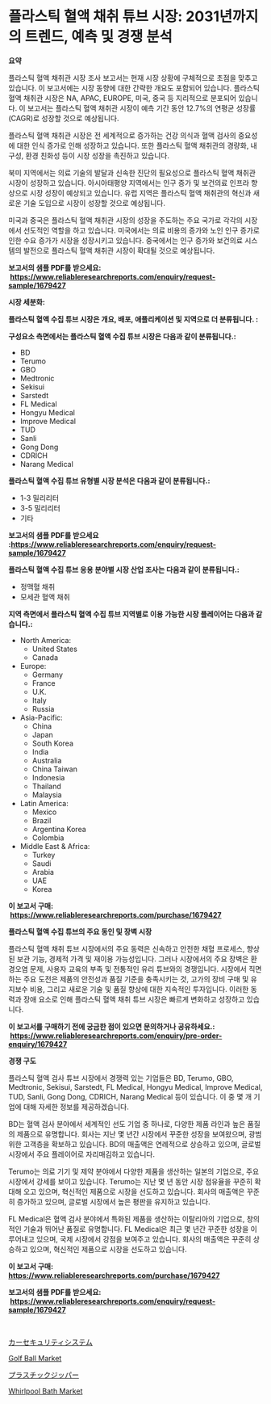 <p><h1>플라스틱 혈액 채취 튜브 시장: 2031년까지의 트렌드, 예측 및 경쟁 분석</h1></p><p><strong>요약</strong></p>
<p><p>플라스틱 혈액 채취관 시장 조사 보고서는 현재 시장 상황에 구체적으로 초점을 맞추고 있습니다. 이 보고서에는 시장 동향에 대한 간략한 개요도 포함되어 있습니다. 플라스틱 혈액 채취관 시장은 NA, APAC, EUROPE, 미국, 중국 등 지리적으로 분포되어 있습니다. 이 보고서는 플라스틱 혈액 채취관 시장이 예측 기간 동안 12.7%의 연평균 성장률(CAGR)로 성장할 것으로 예상됩니다.</p><p>플라스틱 혈액 채취관 시장은 전 세계적으로 증가하는 건강 의식과 혈액 검사의 중요성에 대한 인식 증가로 인해 성장하고 있습니다. 또한 플라스틱 혈액 채취관의 경량화, 내구성, 환경 친화성 등이 시장 성장을 촉진하고 있습니다.</p><p>북미 지역에서는 의료 기술의 발달과 신속한 진단의 필요성으로 플라스틱 혈액 채취관 시장이 성장하고 있습니다. 아시아태평양 지역에서는 인구 증가 및 보건의료 인프라 향상으로 시장 성장이 예상되고 있습니다. 유럽 지역은 플라스틱 혈액 채취관의 혁신과 새로운 기술 도입으로 시장이 성장할 것으로 예상됩니다.</p><p>미국과 중국은 플라스틱 혈액 채취관 시장의 성장을 주도하는 주요 국가로 각각의 시장에서 선도적인 역할을 하고 있습니다. 미국에서는 의료 비용의 증가와 노인 인구 증가로 인한 수요 증가가 시장을 성장시키고 있습니다. 중국에서는 인구 증가와 보건의료 시스템의 발전으로 플라스틱 혈액 채취관 시장이 확대될 것으로 예상됩니다.</p></p>
<p><strong>보고서의 샘플 PDF를 받으세요: &nbsp;<a href="https://www.reliableresearchreports.com/enquiry/request-sample/1679427">https://www.reliableresearchreports.com/enquiry/request-sample/1679427</a></strong></p>
<p><strong>시장 세분화:</strong></p>
<p><strong> 플라스틱 혈액 수집 튜브 시장은 개요, 배포, 애플리케이션 및 지역으로 더 분류됩니다. :</strong></p>
<p><strong>구성요소 측면에서는 플라스틱 혈액 수집 튜브 시장은 다음과 같이 분류됩니다.:</strong></p>
<p><ul><li>BD</li><li>Terumo</li><li>GBO</li><li>Medtronic</li><li>Sekisui</li><li>Sarstedt</li><li>FL Medical</li><li>Hongyu Medical</li><li>Improve Medical</li><li>TUD</li><li>Sanli</li><li>Gong Dong</li><li>CDRICH</li><li>Narang Medical</li></ul></p>
<p><strong> 플라스틱 혈액 수집 튜브 유형별 시장 분석은 다음과 같이 분류됩니다.:</strong></p>
<p><ul><li>1-3 밀리리터</li><li>3-5 밀리리터</li><li>기타</li></ul></p>
<p><strong>보고서의 샘플 PDF를 받으세요 :<a href="https://www.reliableresearchreports.com/enquiry/request-sample/1679427">https://www.reliableresearchreports.com/enquiry/request-sample/1679427</a></strong></p>
<p><strong> 플라스틱 혈액 수집 튜브 응용 분야별 시장 산업 조사는 다음과 같이 분류됩니다.:</strong></p>
<p><ul><li>정맥혈 채취</li><li>모세관 혈액 채취</li></ul></p>
<p><strong>지역 측면에서 플라스틱 혈액 수집 튜브 지역별로 이용 가능한 시장 플레이어는 다음과 같습니다.:</strong></p>
<p><ul>
    <li>
        North America:
        <ul>
            <li>United States</li>
            <li>Canada</li>
        </ul>
    </li>
    <li>
        Europe:
        <ul>
            <li>Germany</li>
            <li>France</li>
            <li>U.K.</li>
            <li>Italy</li>
            <li>Russia</li>
        </ul>
    </li>
    <li>
        Asia-Pacific:
        <ul>
            <li>China</li>
            <li>Japan</li>
            <li>South Korea</li>
            <li>India</li>
            <li>Australia</li>
            <li>China Taiwan</li>
            <li>Indonesia</li>
            <li>Thailand</li>
            <li>Malaysia</li>
        </ul>
    </li>
    <li>
        Latin America:
        <ul>
            <li>Mexico</li>
            <li>Brazil</li>
            <li>Argentina Korea</li>
            <li>Colombia</li>
        </ul>
    </li>
    <li>
        Middle East & Africa:
        <ul>
            <li>Turkey</li>
            <li>Saudi</li>
            <li>Arabia</li>
            <li>UAE</li>
            <li>Korea</li>
        </ul>
    </li>
    </ul></p>
<p><strong>이 보고서 구매: &nbsp;<a href="https://www.reliableresearchreports.com/purchase/1679427">https://www.reliableresearchreports.com/purchase/1679427</a></strong></p>
<p><strong>플라스틱 혈액 수집 튜브의 주요 동인 및 장벽 시장</strong></p>
<p><p>플라스틱 혈액 채취 튜브 시장에서의 주요 동력은 신속하고 안전한 채혈 프로세스, 향상된 보관 기능, 경제적 가격 및 재이용 가능성입니다. 그러나 시장에서의 주요 장벽은 환경오염 문제, 사용자 교육의 부족 및 전통적인 유리 튜브와의 경쟁입니다. 시장에서 직면하는 주요 도전은 제품의 안전성과 품질 기준을 충족시키는 것, 고가의 장비 구매 및 유지보수 비용, 그리고 새로운 기술 및 품질 향상에 대한 지속적인 투자입니다. 이러한 동력과 장애 요소로 인해 플라스틱 혈액 채취 튜브 시장은 빠르게 변화하고 성장하고 있습니다.</p></p>
<p><strong>이 보고서를 구매하기 전에 궁금한 점이 있으면 문의하거나 공유하세요.: &nbsp;<a href="https://www.reliableresearchreports.com/enquiry/pre-order-enquiry/1679427">https://www.reliableresearchreports.com/enquiry/pre-order-enquiry/1679427</a></strong></p>
<p><strong>경쟁 구도</strong></p>
<p><p>플라스틱 혈액 검사 튜브 시장에서 경쟁력 있는 기업들은 BD, Terumo, GBO, Medtronic, Sekisui, Sarstedt, FL Medical, Hongyu Medical, Improve Medical, TUD, Sanli, Gong Dong, CDRICH, Narang Medical 등이 있습니다. 이 중 몇 개 기업에 대해 자세한 정보를 제공하겠습니다.</p><p>BD는 혈액 검사 분야에서 세계적인 선도 기업 중 하나로, 다양한 제품 라인과 높은 품질의 제품으로 유명합니다. 회사는 지난 몇 년간 시장에서 꾸준한 성장을 보여왔으며, 광범위한 고객층을 확보하고 있습니다. BD의 매출액은 연례적으로 상승하고 있으며, 글로벌 시장에서 주요 플레이어로 자리매김하고 있습니다.</p><p>Terumo는 의료 기기 및 제약 분야에서 다양한 제품을 생산하는 일본의 기업으로, 주요 시장에서 강세를 보이고 있습니다. Terumo는 지난 몇 년 동안 시장 점유율을 꾸준히 확대해 오고 있으며, 혁신적인 제품으로 시장을 선도하고 있습니다. 회사의 매출액은 꾸준히 증가하고 있으며, 글로벌 시장에서 높은 평판을 유지하고 있습니다.</p><p>FL Medical은 혈액 검사 분야에서 특화된 제품을 생산하는 이탈리아의 기업으로, 창의적인 기술과 뛰어난 품질로 유명합니다. FL Medical은 최근 몇 년간 꾸준한 성장을 이루어내고 있으며, 국제 시장에서 강점을 보여주고 있습니다. 회사의 매출액은 꾸준히 상승하고 있으며, 혁신적인 제품으로 시장을 선도하고 있습니다.</p></p>
<p><strong>이 보고서 구매: &nbsp; <a href="https://www.reliableresearchreports.com/purchase/1679427">https://www.reliableresearchreports.com/purchase/1679427</a></strong></p>
<p><strong>보고서의 샘플 PDF를 받으세요: &nbsp;<a href="https://www.reliableresearchreports.com/enquiry/request-sample/1679427">https://www.reliableresearchreports.com/enquiry/request-sample/1679427</a></strong><strong></strong></p>
<p>&nbsp;</p>
<p><p><a href="https://medium.com/@verniebarton2023/%E3%82%AB%E3%83%BC%E3%82%BB%E3%82%AD%E3%83%A5%E3%83%AA%E3%83%86%E3%82%A3%E3%82%B7%E3%82%B9%E3%83%86%E3%83%A0%E5%B8%82%E5%A0%B4%E3%83%A1%E3%83%88%E3%83%AA%E3%82%AF%E3%82%B9%E3%81%AE%E3%83%87%E3%82%B3%E3%83%BC%E3%83%89-%E5%B8%82%E5%A0%B4%E3%82%B7%E3%82%A7%E3%82%A2-%E3%83%88%E3%83%AC%E3%83%B3%E3%83%89-%E3%81%8A%E3%82%88%E3%81%B3%E6%88%90%E9%95%B7%E3%83%91%E3%82%BF%E3%83%BC%E3%83%B3-9e6d2ae75ba8">カーセキュリティシステム</a></p><p><a href="https://github.com/seekum/Market-Research-Report-List-1/blob/main/golf-ball-market.md">Golf Ball Market</a></p><p><a href="https://medium.com/@rudysimonis2023/%E3%83%97%E3%83%A9%E3%82%B9%E3%83%81%E3%83%83%E3%82%AF%E3%83%95%E3%82%A1%E3%82%B9%E3%83%8A%E3%83%BC%E5%B8%82%E5%A0%B4-%E7%AB%B6%E4%BA%89%E5%88%86%E6%9E%90-%E5%B8%82%E5%A0%B4%E5%8B%95%E5%90%91-%E3%81%8A%E3%82%88%E3%81%B32031%E5%B9%B4%E3%81%BE%E3%81%A7%E3%81%AE%E4%BA%88%E6%B8%AC-3330cd6b68cb">プラスチックジッパー</a></p><p><a href="https://github.com/nancykennedykellievqfqt2/Market-Research-Report-List-1/blob/main/whirlpool-bath-market.md">Whirlpool Bath Market</a></p></p>